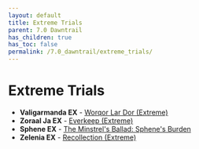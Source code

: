 ```yaml
---
layout: default
title: Extreme Trials
parent: 7.0 Dawntrail
has_children: true
has_toc: false
permalink: /7.0_dawntrail/extreme_trials/
---
```


# Extreme Trials

- **Valigarmanda EX** - [Worqor Lar Dor (Extreme)]({{site.baseurl}}/7.0_dawntrail/extreme_trials/valigarmanda)
- **Zoraal Ja EX** - [Everkeep (Extreme)]({{site.baseurl}}/7.0_dawntrail/extreme_trials/zoraal_ja)
- **Sphene EX** - [The Minstrel's Ballad: Sphene's Burden]({{site.baseurl}}/7.0_dawntrail/extreme_trials/sphene)
- **Zelenia EX** - [Recollection (Extreme)]({{site.baseurl}}/7.0_dawntrail/extreme_trials/zelenia)
